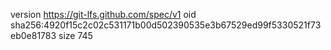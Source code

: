 version https://git-lfs.github.com/spec/v1
oid sha256:4920f15c2c02c531171b00d502390535e3b67529ed99f5330521f73eb0e81783
size 745
